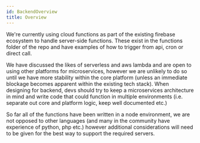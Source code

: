 ```yaml
---
id: BackendOverview
title: Overview
---
```


We're currently using cloud functions as part of the existing firebase ecosystem to handle server-side functions. These exist in the functions folder of the repo and have examples of how to trigger from api, cron or direct call.

We have discussed the likes of serverless and aws lambda and are open to using other platforms for microservices, however we are unlikely to do so until we have more stability within the core platform (unless an immediate blockage becomes apparent within the existing tech stack). When designing for backend, devs should try to keep a microservices architecture in mind and write code that could function in multiple environments (i.e. separate out core and platform logic, keep well documented etc.)

So far all of the functions have been written in a node environment, we are not opposed to other languages (and many in the community have experience of python, php etc.) however additional considerations will need to be given for the best way to support the required servers.
